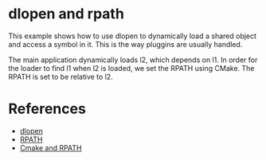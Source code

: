 # dlopen and rpath

This example shows how to use dlopen to dynamically load a shared object and access a symbol in it. This is the way pluggins are usually handled.

The main application dynamically loads l2, which depends on l1. In order for the loader to find l1 when l2 is loaded, we set the RPATH using CMake. The RPATH is set to be relative to l2.

# References

* [dlopen](http://man7.org/linux/man-pages/man3/dlopen.3.html)
* [RPATH](https://en.wikipedia.org/wiki/Rpath)
* [Cmake and RPATH](https://gitlab.kitware.com/cmake/community/wikis/doc/cmake/RPATH-handling)
